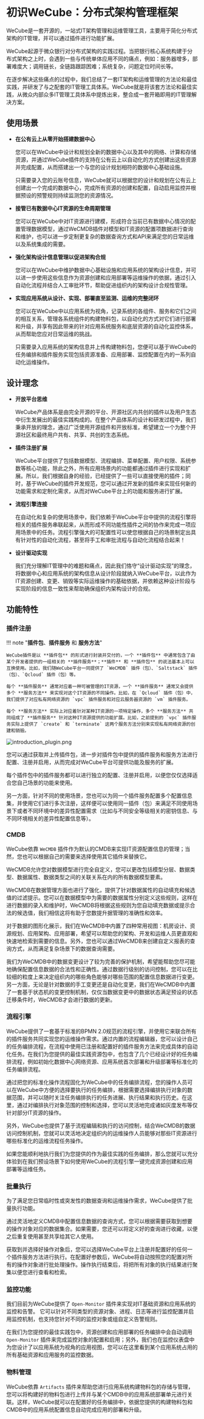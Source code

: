 # 初识WeCube：分布式架构管理框架

WeCube是一套开源的，一站式IT架构管理和运维管理工具，主要用于简化分布式架构的IT管理，并可以通过插件进行功能扩展。

WeCube起源于微众银行对分布式架构的实践过程。当把银行核心系统构建于分布式架构之上时，会遇到一些与传统单体应用不同的痛点，例如：服务器增多，部署难度大；调用链长，全链路跟踪困难；系统复杂，问题定位时间长等。

在逐步解决这些痛点的过程中，我们总结了一套IT架构和运维管理的方法论和最佳实践，并研发了与之配套的IT管理工具体系。WeCube就是将该套方法论和最佳实践，从微众内部众多IT管理工具体系中提炼出来，整合成一套开箱即用的IT管理解决方案。

## 使用场景

- **在公有云上从零开始搭建数据中心**

    您可以在WeCube中设计和规划全新的数据中心以及其中的网络、计算和存储资源，并通过WeCube插件的支持在公有云上以自动化的方式创建出这些资源并完成配置，从而搭建出一个与您的设计规划相符的数据中心基础设施。

    只需要录入您的云账号信息，WeCube就可以根据您的设计和规划在公有云上创建出一个完成的数据中心，完成所有资源的创建和配置，自动启用监控并根据预设的预警规则持续监测您的资源情况。

- **接管已有数据中心IT资源的生命周期管理**

    您可以在WeCube中对IT资源进行建模，形成符合当前已有数据中心情况的配置管理数据模型，通过WeCMDB插件对模型和IT资源的配置项数据进行查询和维护，也可以进一步定制更复杂的数据查询方式和API来满足您的日常运维以及系统集成的需要。

- **强化架构设计信息管理以促进架构合规**

    您可以在WeCube中维护数据中心基础设施和应用系统的架构设计信息，并可以进一步使用这些信息作为资源创建和应用部署等运维操作的依据，通过引入自动化流程并结合人工审批环节，帮助促进组织内的架构设计合规性管理。

- **实现应用系统从设计、实现、部署直至监测、运维的完整闭环**

    您可以在WeCube中以应用系统为视角，记录系统的各组件、服务和它们之间的相互关系，管理各系统组件的构建物料包，以自动化的方式对它们进行部署和升级，并享有因此带来的针对应用系统服务和底层资源的自动化监控体系，从而帮助您应对日常运维的挑战。

    只需要录入应用系统的架构信息并上传构建物料包，您便可以基于WeCube的任务编排和插件服务实现包括资源准备、应用部署、监控配置在内的一系列自动化运维操作。

## 设计理念

- **开放平台思维**

    WeCube产品体系是由完全开源的平台、开源社区内共创的插件以及用户生态中衍生发展出的最佳实践构成的。在整个产品体系的设计和研发过程中，我们秉承开放的理念，通过广泛使用开源组件和开放标准，希望建立一个为整个开源社区和最终用户共有、共享、共创的生态系统。

- **插件注册扩展**

    WeCube平台提供了包括数据模型、流程编排、菜单配置、用户权限、系统参数等核心功能，除此之外，所有应用场景内的功能都通过插件进行实现和扩展。所以，我们根据自身的经验，已经提供了一些可以直接使用的插件；同时，基于WeCube的插件开发规范，您可以通过开发新的插件来实现任何新的功能需求和定制化需求，从而对WeCube平台上的功能和服务进行扩展。

- **流程引擎连接**

    在自动化和复杂的使用场景中，我们依赖于WeCube平台中提供的流程引擎将相关的插件服务串联起来，从而形成不同功能性插件之间的协作来完成一项应用场景中的任务。流程引擎强大的可配置性可以使您根据自己的场景制定出具有针对性的自动化流程，甚至将手工和审批流程与自动化流程结合起来！

- **设计驱动实现**

    我们充分理解IT管理中的难题和痛点，因此我们恪守“设计驱动实现”的理念，将数据中心和应用系统的架构信息从设计阶段就纳入WeCube平台，以此作为IT资源创建、变更、销毁等实际运维操作的基础依据，并依赖这种设计阶段与实现阶段的信息一致性来帮助确保组织内架构设计的合规。

## 功能特性

### 插件注册

!!! note "**插件包**、**插件服务** 和 **服务方法**"

    WeCube插件是以 **插件包** 的形式进行封装并交付的，一个 **插件包** 中通常包含了由某个开发者提供的一组相关的 **插件服务**；**插件** 和 **插件包** 的说法基本上可以互换使用。比如，我们随WeCube平台一同提供了 `WeCMDB` 插件（包）、`Saltstack` 插件（包）、`Qcloud` 插件（包）等。

    每个 **插件服务** 通常对应着一种可被管理的IT资源，一个 **插件服务** 通常又会提供多个 **服务方法** 来实现对这个IT资源的不同操作。比如，在 `Qcloud` 插件（包）中，我们提供了对应私有网络资源的 `vpc` 插件服务和对应云服务器资源的 `vm` 插件服务。

    每个 **服务方法** 实际上对应着针对某种IT资源的一项特定操作，多个 **服务方法** 共同组成了 **插件服务** 针对这种IT资源提供的功能扩展。比如，之前提到的 `vpc` 插件服务实际上提供了 `create` 和 `terminate` 这两个服务方法分别来实现私有网络资源的创建和销毁。

![introduction_plugin.png](images/introduction/intro-plugin.png)

您可以通过获取并上传插件包，进一步对插件包中提供的插件服务和服务方法进行配置、注册并启用，从而完成对WeCube平台可提供功能及服务的扩展。

每个插件包中的插件服务都可以进行独立的配置、注册并启用，以便您仅仅选择适合您自己场景的功能来使用。

另一方面，针对不同的使用场景，您也可以为同一个插件服务配置多个配置信息集，并使用它们进行多次注册，这样便可以使用同一插件（包）来满足不同使用场景下或者不同环境中的差异性配置需求（比如与不同安全等级相关的密钥信息、与不同环境相关的差异性配置信息等）。

### CMDB

WeCube依靠 `WeCMDB` 插件作为默认的CMDB来实现IT资源配置信息的管理；当然，您也可以根据自己的需要来选择使用其它插件来替换它。

WeCMDB允许您对数据模型进行完全自定义，您可以更改包括模型分层、数据类型、数据属性、数据类型之间的关联关系在内的所有数据模型要素。

WeCMDB在数据管理方面也进行了强化，提供了针对数据属性的自动填充和候选值的过滤提示。您可以在数据模型中为需要的数据属性分别定义这些规则，这样在进行数据的录入和维护时，WeCMDB将根据这些规则为您自动填充数据或提示合法的候选值，我们相信这将有助于您数提升据管理的准确性和效率。

对于数据的图形化展示，我们在WeCMDB中内置了四种常用视图：机房设计、资源规划、应用架构、应用部署，希望可以帮助您的架构、开发和运维人员更直观和快速地检索到需要的信息。另外，您也可以通过WeCMDB来创建自定义报表的查询方式，从而满足复杂场景下的数据查询需要。

我们为WeCMDB中的数据变更设计了较为完善的保护机制，希望能帮助您尽可能地确保配置信息数据的合法性和正确性。通过数据行级别的访问控制，您可以在比较细的粒度上来决定组织内的哪些角色能够对哪些范围的配置信息数据进行变更。另一方面，无论是针对数据的手工变更还是自动化变更，我们在WeCMDB中内置了一套基于状态机的变更控制机制，仅仅当数据变更中的数据状态满足预设的状态迁移条件时，WeCMDB才会进行数据的更新。

### 流程引擎

WeCube提供了一套基于标准的BPMN 2.0规范的流程引擎，并使用它来联合所有的插件服务共同实现您的运维操作需求。通过内置的流程编辑器，您可以设计自己的任务编排流程，在流程中使用已注册和配置好的插件服务方法来完成具体的自动化任务。在我们为您提供的最佳实践资源包中，也包含了几个已经设计好的任务编排流程，例如初始化数据中心网络资源、应用系统首次部署和升级部署等标准化的任务编排流程。

通过把您的标准化操作流程固化为WeCube中的任务编排流程，您的操作人员可以在WeCube中方便的选择要执行的任务编排，根据需要选择编排执行对象的数据范围，并可以随时关注任务编排执行的任务进展、执行结果和执行历史。在这里，通过对编排执行对象范围的控制和选择，您可以灵活地完成诸如灰度发布等仅针对部分IT资源的操作。

另外，WeCube也提供了基于流程编辑和执行的访问控制，结合WeCMDB的数据访问控制机制，您就可以灵活地决定组织内的运维操作人员能够对那些IT资源进行哪些标准化的运维流程任务操作。

如果您能顺利地执行我们为您提供的作为最佳实践的任务编排，那么您就可以充分体验到在我们预设场景下如何使用WeCube的流程引擎一键完成资源创建和应用部署等运维任务。

### 批量执行

为了满足您日常临时性或突发性的数据查询和运维操作需求，WeCube提供了批量执行功能。

通过灵活地定义CMDB中配置信息数据的查询方式，您可以根据需要获取到想要的操作对象对应的数据集合。如果需要，您还可以将定义好的查询进行收藏，以便之后重复使用甚至共享给其它人使用。

获取到并选择好操作对象后，您可以选择WeCube平台上注册并配置好的任何一个插件服务方法进行执行。在配置好参数后，WeCube将自动按照您的配置对所有的操作对象进行批处理操作。操作执行结束后，将把所有对象的执行结果进行聚集以便您进行查看和检索。

### 监控功能

我们目前为WeCube提供了 `Open-Monitor` 插件来实现对IT基础资源和应用系统的监控和告警。 它可以针对不同类型的资源对象、进程、日志等进行监控配置并启用监控机制，也支持您针对不同的监控对象或组自定义告警规则。

在我们为您提控的最佳实践包中，资源创建和应用部署的任务编排中会自动调用 `Open-Monitor` 插件来完成监控对象的配置和启用；另外，我们也在监控仪表盘中为您设计了以应用系统为视角的应用视图，您可以在这里看到某个应用系统占用的所有基础资源和应用服务的监控数据。

### 物料管理

WeCube依靠 `Artifacts` 插件来帮助您进行应用系统构建物料包的存储与管理，您可以将构建好的物料包进行上传并与某个CMDB中的应用系统部署单元进行关联。这样，WeCube就可以在配置好的任务编排中，依据您提供的构建物料包和CMDB中的应用系统配置信息自动完成应用的部署和升级。
